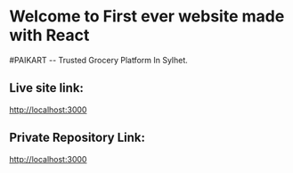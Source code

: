 # Welcome to First ever website made with React

#PAIKART -- Trusted Grocery Platform In Sylhet.

## Live site link:

[http://localhost:3000](http://localhost:3000)

## Private Repository Link:

[http://localhost:3000](http://localhost:3000)
